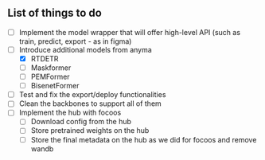 ## List of things to do

- [ ] Implement the model wrapper that will offer high-level API (such as train, predict, export - as in figma)
- [ ] Introduce additional models from anyma
  - [x] RTDETR
  - [ ] Maskformer
  - [ ] PEMFormer
  - [ ] BisenetFormer
- [ ] Test and fix the export/deploy functionalities
- [ ] Clean the backbones to support all of them
- [ ] Implement the hub with focoos
    - [ ] Download config from the hub
    - [ ] Store pretrained weights on the hub
    - [ ] Store the final metadata on the hub as we did for focoos and remove wandb
